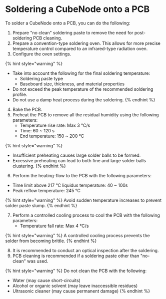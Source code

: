 # Soldering a CubeNode onto a PCB

To solder a CubeNode onto a PCB, you can do the following:

1. Prepare "no clean" soldering paste to remove the need for post-soldering PCB cleaning.&#x20;
2. Prepare a convention-type soldering oven. This allows for more precise temperature control compared to an infrared-type radiation oven.&#x20;
3. Configure the oven settings. &#x20;

{% hint style="warning" %}
* &#x20;Take into account the following for the final soldering temperature:
  * Soldering paste type
  * Baseboard size, thickness, and material properties
* Do not exceed the peak temperature of the recommended soldering profile.&#x20;
* Do not use a damp heat process during the soldering.&#x20;
{% endhint %}

4. Bake the PCB.
5. Preheat the PCB to remove all the residual humidity using the following parameters:
   * Temperature rise rate: Max 3 °C/s
   * Time: 60 \~ 120 s
   * End temperature: 150 \~ 200 °C

{% hint style="warning" %}
* Insufficient preheating causes large solder balls to be formed.
* Excessive preheating can lead to both fine and large solder balls clustering.
{% endhint %}

6. Perform the heating-flow to the PCB with the following parameters:

* Time limit above 217 °C liquidus temperature: 40 \~ 100s
* Peak reflow temperature: 245 °C

{% hint style="warning" %}
Avoid sudden temperature increases to prevent solder paste slump.
{% endhint %}

7. Perform a controlled cooling process to cool the PCB with the following parameters:
   * Temperature fall rate: Max 4 °C/s

{% hint style="warning" %}
A controlled cooling process prevents the solder from becoming brittle.
{% endhint %}

8. It is recommended to conduct an optical inspection after the soldering.
9. PCB cleaning is recommended if a soldering paste other than "no-clean" was used.

{% hint style="warning" %}
Do not clean the PCB with the following:

* Water (may cause short-circuits)
* Alcohol or organic solvent (may leave inaccessible residues)
* Ultrasonic cleaner (may cause permanent damage)
{% endhint %}
